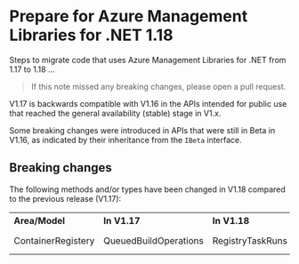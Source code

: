 # Prepare for Azure Management Libraries for .NET 1.18 #

Steps to migrate code that uses Azure Management Libraries for .NET from 1.17 to 1.18 ...

> If this note missed any breaking changes, please open a pull request.


V1.17 is backwards compatible with V1.16 in the APIs intended for public use that reached the general availability (stable) stage in V1.x. 

Some breaking changes were introduced in APIs that were still in Beta in V1.16, as indicated by their inheritance from the `IBeta` interface.


## Breaking changes

The following methods and/or types have been changed in V1.18 compared to the previous release (V1.17):

<table>
  <tr>
    <th align=left>Area/Model</th>
    <th align=left>In V1.17</th>
    <th align=left>In V1.18</th>
    <th align=left>Remarks</th>
    <th align=left>Ref</th>
  </tr>
    <tr>
    <td align=left>ContainerRegistery</td>
    <td align=left>QueuedBuildOperations</td>
    <td align=left>RegistryTaskRuns</td>
    <td align=left></td>
    <td align=left><a href="https://github.com/Azure/azure-libraries-for-net/pull/543">PR #543</th>
  </tr>
</table>

